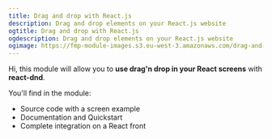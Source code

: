 ```yaml
---
title: Drag and drop with React.js
description: Drag and drop elements on your React.js website
ogtitle: Drag and drop with React.js
ogdescription: Drag and drop elements on your React.js website
ogimage: https://fmp-module-images.s3.eu-west-3.amazonaws.com/drag-and-drop-react.jpg
---
```


Hi, this module will allow you to **use drag'n drop in your React screens** with **react-dnd**.

You'll find in the module: 
- Source code with a screen example
- Documentation and Quickstart
- Complete integration on a React front